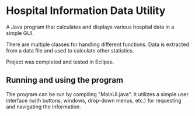 # Hospital Information Data Utility
A Java program that calculates and displays various hospital data in a simple GUI.

There are multiple classes for handling different functions. Data is extracted from a data file and used to calculate other statistics. 

Project was completed and tested in Eclipse.

## Running and using the program
The program can be run by compiling "MainUI.java". It utilizes a simple user interface (with buttons, windows, drop-down menus, etc.) for requesting and navigating the information.
